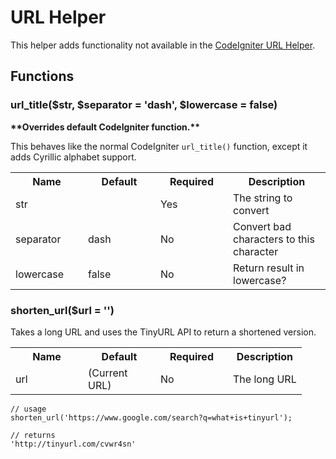 # URL Helper

This helper adds functionality not available in the [CodeIgniter URL Helper](http://codeigniter.com/user_guide/helpers/url_helper.html).

## Functions


### url_title($str, $separator = 'dash', $lowercase = false)

__&#42;&#42;Overrides default CodeIgniter function.&#42;&#42;__

This behaves like the normal CodeIgniter `url_title()` function, except it adds Cyrillic alphabet support.

<table cellpadding="0" cellspacing="0">
	<tbody>
		<tr>
			<th width="100">Name</th>
			<th width="100">Default</th>
			<th width="100">Required</th>
			<th>Description</th>
		</tr>
		<tr>
			<td>str</td>
			<td></td>
			<td>Yes</td>
			<td>The string to convert</td>
		</tr>
		<tr>
			<td>separator</td>
			<td>dash</td>
			<td>No</td>
			<td>Convert bad characters to this character</td>
		</tr>
		<tr>
			<td>lowercase</td>
			<td>false</td>
			<td>No</td>
			<td>Return result in lowercase?</td>
		</tr>
	</tbody>
</table>


### shorten_url($url = '')

Takes a long URL and uses the TinyURL API to return a shortened version.

<table cellpadding="0" cellspacing="0">
	<tbody>
		<tr>
			<th width="100">Name</th>
			<th width="100">Default</th>
			<th width="100">Required</th>
			<th>Description</th>
		</tr>
		<tr>
			<td>url</td>
			<td>(Current URL)</td>
			<td>No</td>
			<td>The long URL</td>
		</tr>
	</tbody>
</table>

	// usage
	shorten_url('https://www.google.com/search?q=what+is+tinyurl');
	
	// returns
	'http://tinyurl.com/cvwr4sn'